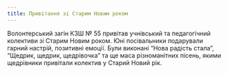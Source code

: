 ```yaml
---
title: Привітання зі Старим Новим роком
---
```


Волонтерський загін КЗШ № 55 привітав учнівський та педагогічний колективи зі Старим Новим роком. Юні посівальники подарували гарний настрій, позитивні емоції. Були виконані “Нова радість стала”, “Щедрик, щедрик, щедрівочка” та ще маса різноманітних пісень, якими щедрівники привітали колектив у Старий Новий рік.

<slideshow id="72157649877802148"></slideshow>
